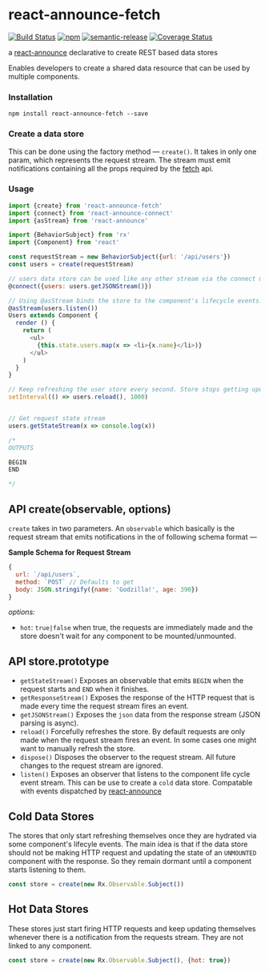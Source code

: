 # react-announce-fetch
[![Build Status](https://travis-ci.org/tusharmath/react-announce-fetch.svg?branch=master)](https://travis-ci.org/tusharmath/react-announce-fetch) [![npm](https://img.shields.io/npm/v/react-announce-fetch.svg)]() [![semantic-release](https://img.shields.io/badge/%20%20%F0%9F%93%A6%F0%9F%9A%80-semantic--release-e10079.svg)](https://github.com/semantic-release/semantic-release)
[![Coverage Status](https://coveralls.io/repos/github/tusharmath/react-announce-fetch/badge.svg?branch=master)](https://coveralls.io/github/tusharmath/react-announce-fetch?branch=master)

a [react-announce](https://github.com/tusharmath/react-announce) declarative to create REST based data stores

Enables developers to create a shared data resource that can be used by multiple components.

### Installation
```
npm install react-announce-fetch --save
```

### Create a data store
This can be done using the factory method — `create()`. It takes in only one param, which represents the request stream. The stream must emit notifications containing all the props required by the [fetch](https://github.com/github/fetch) api.


### Usage

```javascript
import {create} from 'react-announce-fetch'
import {connect} from 'react-announce-connect'
import {asStream} from 'react-announce'

import {BehaviorSubject} from 'rx'
import {Component} from 'react'

const requestStream = new BehaviorSubject({url: '/api/users'})
const users = create(requestStream)

// users data store can be used like any other stream via the connect module
@connect({users: users.getJSONStream()})

// Using @asStream binds the store to the component's lifecycle events.  
@asStream(users.listen())
Users extends Component {
  render () {
    return (
      <ul>
        {this.state.users.map(x => <li>{x.name}</li>)}
      </ul>
    )    
  }
}

// Keep refreshing the user store every second. Store stops getting updated automatically when the component Users unmounts.
setInterval(() => users.reload(), 1000)


// Get request state stream
users.getStateStream(x => console.log(x))

/*
OUTPUTS

BEGIN
END

*/
```

## API create(observable, options)
`create` takes in two parameters. An `observable` which basically is the request stream that emits notifications in the of following schema format —

**Sample Schema for Request Stream**
```javascript
{
  url: `/api/users`,
  method: `POST` // Defaults to get
  body: JSON.stringify({name: 'Godzilla!', age: 390})
}
```

*options:*
- `hot`: `true|false` when true, the requests are immediately made and the store doesn't wait for any component to be mounted/unmounted.

## API store.prototype
- `getStateStream()` Exposes an observable that emits `BEGIN` when the request starts and `END` when it finishes.
- `getResponseStream()` Exposes the response of the HTTP request that is made every time the request stream fires an event.
- `getJSONStream()` Exposes the `json` data from the response stream (JSON parsing is async).
- `reload()` Forcefully refreshes the store. By default requests are only made when the request stream fires an event. In some cases one might want to manually refresh the store.
- `dispose()` Disposes the observer to the request stream. All future changes to the request stream are ignored.
- `listen()` Exposes an observer that listens to the component life cycle event stream. This can be  use to create a `cold` data store. Compatable with events dispatched by [react-announce](https://github.com/tusharmath/react-announce#getcomponentstreamstream-observable-dispose-function)

## Cold Data Stores
The stores that only start refreshing themselves once they are hydrated via some component's lifecyle events. The main idea is that if the data store should not be making HTTP request and updating the state of an `UNMOUNTED` component with the response. So they remain dormant until a component starts listening to them.

```javascript
const store = create(new Rx.Observable.Subject())
```

## Hot Data Stores
These stores just start firing HTTP requests and keep updating themselves whenever there is a notification from the requests stream. They are not linked to any component.

```javascript
const store = create(new Rx.Observable.Subject(), {hot: true})
```
